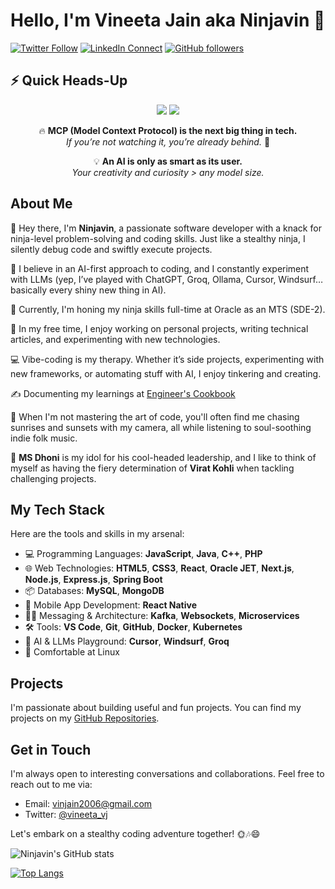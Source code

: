 # Hello, I'm Vineeta Jain aka Ninjavin 👋

[![Twitter Follow](https://img.shields.io/twitter/follow/vineeta_vj?style=social)](https://twitter.com/vineeta_vj)
[![LinkedIn Connect](https://img.shields.io/badge/-LinkedIn-0077B5?style=flat&logo=linkedin)](https://linkedin.com/in/vineeta-jain-085a11196)
[![GitHub followers](https://img.shields.io/github/followers/Ninjavin?label=Follow&style=social)](https://github.com/Ninjavin)

## ⚡ Quick Heads-Up  

<p align="center">
  <img src="https://img.shields.io/badge/Hot%20Take-%F0%9F%94%A5-orange" />
  <img src="https://img.shields.io/badge/AI%20Wisdom-%F0%9F%92%A1-yellow" />
</p>

<div align="center">

🔥 **MCP (Model Context Protocol) is the next big thing in tech.**  
*If you’re not watching it, you’re already behind.* 🚀  

💡 **An AI is only as smart as its user.**  
*Your creativity and curiosity > any model size.*  

</div>

## About Me

👋 Hey there, I'm **Ninjavin**, a passionate software developer with a knack for ninja-level problem-solving and coding skills. Just like a stealthy ninja, I silently debug code and swiftly execute projects.

🌱 I believe in an AI-first approach to coding, and I constantly experiment with LLMs (yep, I’ve played with ChatGPT, Groq, Ollama, Cursor, Windsurf… basically every shiny new thing in AI).

💼 Currently, I'm honing my ninja skills full-time at Oracle as an MTS (SDE-2).

🚀 In my free time, I enjoy working on personal projects, writing technical articles, and experimenting with new technologies.

💻 Vibe-coding is my therapy. Whether it’s side projects, experimenting with new frameworks, or automating stuff with AI, I enjoy tinkering and creating.

✍️ Documenting my learnings at [Engineer's Cookbook](https://ninjavin.gitbook.io/engineers-cookbook/)

🌅 When I'm not mastering the art of code, you'll often find me chasing sunrises and sunsets with my camera, all while listening to soul-soothing indie folk music.

🏏 **MS Dhoni** is my idol for his cool-headed leadership, and I like to think of myself as having the fiery determination of **Virat Kohli** when tackling challenging projects.

## My Tech Stack

Here are the tools and skills in my arsenal:

- 💻 Programming Languages: **JavaScript**, **Java**, **C++**, **PHP**
- 🌐 Web Technologies: **HTML5**, **CSS3**, **React**, **Oracle JET**, **Next.js**, **Node.js**, **Express.js**, **Spring Boot**
- 📦 Databases: **MySQL**, **MongoDB**
- 📱 Mobile App Development: **React Native**
- 👩‍💻 Messaging & Architecture: **Kafka**, **Websockets**, **Microservices**
- 🛠️ Tools: **VS Code**, **Git**, **GitHub**, **Docker**, **Kubernetes**
- 🤖 AI & LLMs Playground: **Cursor**, **Windsurf**, **Groq**
- 🐧 Comfortable at Linux

## Projects

I'm passionate about building useful and fun projects. You can find my projects on my [GitHub Repositories](https://github.com/Ninjavin?tab=repositories).

## Get in Touch

I'm always open to interesting conversations and collaborations. Feel free to reach out to me via:

- Email: [vinjain2006@gmail.com](mailto:vinjain2006@gmail.com)
- Twitter: [@vineeta_vj](https://twitter.com/vineeta_vj)

Let's embark on a stealthy coding adventure together! 🌞🎶😄

![Ninjavin's GitHub stats](https://github-readme-stats.vercel.app/api?username=Ninjavin&show_icons=true)

[![Top Langs](https://github-readme-stats.vercel.app/api/top-langs/?username=Ninjavin&layout=donut)](https://github.com/anuraghazra/github-readme-stats)
